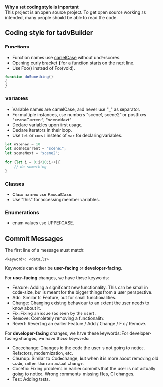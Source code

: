 **Why a set coding style is important** <br>
This project is an open source project. To get open source working as intended, many people should be able to read the code. 

## Coding style for tadvBuilder

### Functions
* Function names use [camelCase](http://www.wikipedia.org/wiki/Camelcase) without underscores.
* Opening curly bracket **{** for a function starts on the next line.
* Use Foo() instead of Foo(void).

```javascript
function doSomething()
{
}
```

### Variables
* Variable names are camelCase, and never use "_" as separator.
* For multiple instances, use numbers "scene1, scene2" or postfixes "sceneCurrent", "sceneNext".
* Declare variables upon first usage.
* Declare iterators in their loop.
* Use `let` or `const` instead of `var` for declaring variables.

```javascript
let nScenes = 10;
let sceneCurrent = "scene1";
let sceneNext = "scene2";

for (let i = 0;i<10;i++){
    // do something
}
```

### Classes
* Class names use PascalCase.
* Use "this" for accessing member variables.

### Enumerations
* enum values use UPPERCASE.

## Commit Messages
The first line of a message must match:

```
<keyword>: <details>
```

Keywords can either be **user-facing** or **developer-facing**.

For **user-facing** changes, we have these keywords:
* Feature: Adding a significant new functionality. This can be small in code-size, but is meant for the bigger things from a user perspective.
* Add: Similar to Feature, but for small functionalities.
* Change: Changing existing behaviour to an extent the user needs to know about it.
* Fix: Fixing an issue (as seen by the user).
* Remove: Completely removing a functionality.
* Revert: Reverting an earlier Feature / Add / Change / Fix / Remove.

For **developer-facing** changes, we have these keywords:
For developer-facing changes, we have these keywords:
* Codechange: Changes to the code the user is not going to notice. Refactors, modernization, etc.
* Cleanup: Similar to Codechange, but when it is more about removing old code, rather than an actual change.
* Codefix: Fixing problems in earlier commits that the user is not actually going to notice. Wrong comments, missing files, CI changes.
* Test: Adding tests.
